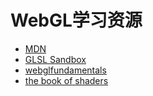 # WebGL学习资源

- [MDN](https://developer.mozilla.org/en-US/docs/Web/API/WebGL_API)
- [GLSL Sandbox](http://glslsandbox.com/)
- [webglfundamentals](https://webglfundamentals.org/)
- [the book of shaders](https://thebookofshaders.com/)